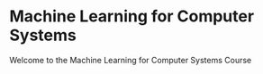 # Machine Learning for Computer Systems

Welcome to the Machine Learning for Computer Systems Course
